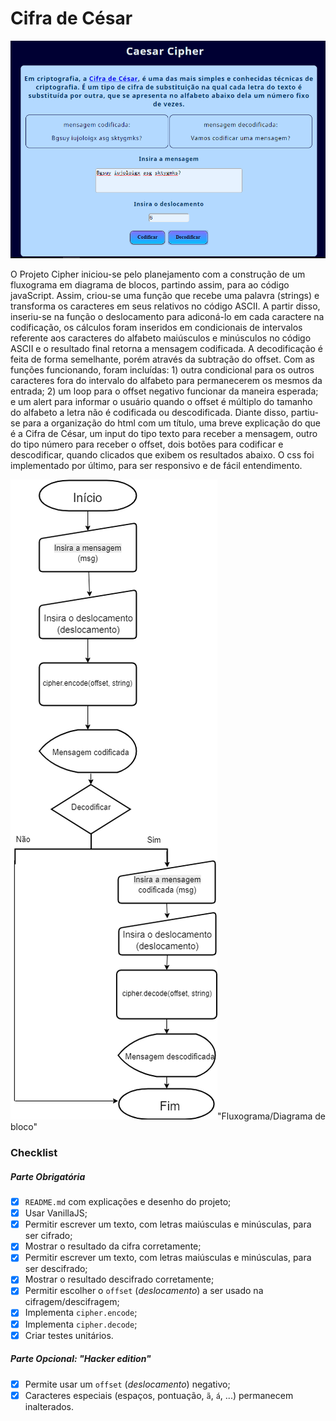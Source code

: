 # Cifra de César

![Exemplo](/src/img/caesar-cipher-example.png)

O Projeto Cipher iniciou-se pelo planejamento com a construção de um fluxograma em diagrama de blocos, partindo assim, para ao código javaScript. Assim, criou-se uma função que recebe uma palavra (strings) e transforma os caracteres em seus relativos no código ASCII. A partir disso, inseriu-se na função o deslocamento para adiconá-lo em cada caractere na codificação, os cálculos foram inseridos em condicionais de intervalos referente aos caracteres do alfabeto maiúsculos e minúsculos no código ASCII e o resultado final retorna a mensagem codificada. A decodificação é feita de forma semelhante, porém através da subtração do offset. Com as funções funcionando, foram incluídas: 1) outra condicional para os outros caracteres fora do intervalo do alfabeto para permanecerem os mesmos da entrada; 2) um loop para o offset negativo funcionar da maneira esperada; e um alert para informar o usuário quando o offset é múltiplo do tamanho do alfabeto a letra não é codificada ou descodificada.
Diante disso, partiu-se para a organização do html com um título, uma breve explicação do que é a Cifra de César, um input do tipo texto para receber a mensagem, outro do tipo número para receber o offset, dois botões para codificar e descodificar, quando clicados que exibem os resultados abaixo. O css foi implementado por último, para ser responsivo e de fácil entendimento.


![alt text](https://github.com/sirleyalmeida/caesar-cipher/blob/master/Untitled%20Diagram%20(3).png)"Fluxograma/Diagrama de bloco"


### Checklist

##### Parte Obrigatória

* [X] `README.md` com explicações e desenho do projeto;
* [X] Usar VanillaJS;
* [X] Permitir escrever um texto, com letras maiúsculas e minúsculas, para ser cifrado;
* [X] Mostrar o resultado da cifra corretamente;
* [X] Permitir escrever um texto, com letras maiúsculas e minúsculas, para ser descifrado;
* [X] Mostrar o resultado descifrado corretamente;
* [X] Permitir escolher o `offset` (_deslocamento_) a ser usado na cifragem/descifragem;
* [X] Implementa `cipher.encode`;
* [X] Implementa `cipher.decode`;
* [X] Criar testes unitários.

##### Parte Opcional: "Hacker edition"

* [X] Permite usar um `offset` (_deslocamento_) negativo;
* [X] Caracteres especiais (espaços, pontuação, `ã`, `á`, ...) permanecem inalterados.